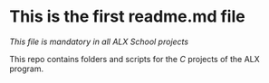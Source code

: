 # This is the first readme.md file



*This file is mandatory in all ALX School projects*



This repo contains folders and scripts for the *C* projects of the ALX program.
